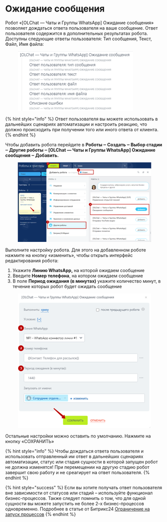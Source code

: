 # Ожидание сообщения

Робот «\[OLChat — Чаты и Группы WhatsApp] Ожидание сообщения» позволяет дождаться ответа пользователя на ваше сообщение. Ответ пользователя содержится в дополнительных результатах робота. Доступны следующие ответы пользователя: Тип сообщения, Текст, Файл, Имя файла:

<figure><img src="../../.gitbook/assets/image (183).png" alt=""><figcaption></figcaption></figure>

{% hint style="info" %}
Ответ пользователя вы можете использовать в дальнейших сценариях автоматизации и настроить реакцию, что должно происходить при получении того или иного ответа от клиента.
{% endhint %}

Чтобы добавить робота перейдите в **Роботы ‒ Создать ‒ Выбор стадии ‒ Другие роботы ‒ \[OLChat — Чаты и Группы WhatsApp] Ожидание сообщения ‒ Добавить.**

<figure><img src="../../.gitbook/assets/image (637).png" alt=""><figcaption></figcaption></figure>

Выполните настройку робота. Для этого на добавленном роботе нажмите на кнопку «изменить», чтобы открыть интерфейс редактирования робота:

1. Укажите **Линию WhatsApp,** на которой ожидаем сообщение
2. Введите **Номер телефона**, на котором ожидаем сообщение
3. В поле **Период ожидания (в минутах)** укажите количество минут, в течение которых робот будет ожидать сообщение

<figure><img src="../../.gitbook/assets/image (315).png" alt=""><figcaption></figcaption></figure>

Остальные настройки можно оставить по умолчанию. Нажмите на кнопку «СОХРАНИТЬ»

{% hint style="info" %}
Чтобы дождаться ответа пользователя и использовать отправленный им ответ в дальнейших сценариях автоматизации, статус или стадия сущности в которой запущен робот не должна изменятся! При перемещении на другую стадию робот завершит свою работу и не среагирует на ответ пользователя.
{% endhint %}

{% hint style="success" %}
Если вы хотите получать ответ пользователя вне зависимости от статусов или стадий – используйте функционал бизнес-процессов. Также следует помнить о том, что для одной сущности вы можете запустить не более 2-х бизнес-процессов одновременно. Подробнее в статье от Битрикс24 [Ограничение на запуск процессов](https://helpdesk.bitrix24.ru/open/5671433/)
{% endhint %}
